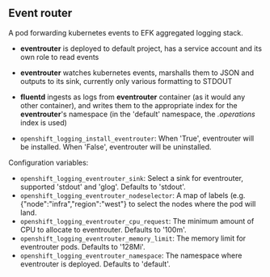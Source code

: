 Event router
------------

A pod forwarding kubernetes events to EFK aggregated logging stack.

- **eventrouter** is deployed to default project, has a service account and its own role to read events
- **eventrouter** watches kubernetes events, marshalls them to JSON and outputs to its sink, currently only various formatting to STDOUT
- **fluentd** ingests as logs from **eventrouter** container (as it would any other container), and writes them to the appropriate index for the **eventrouter**'s namespace (in the 'default' namespace, the *.operations* index is used)

- `openshift_logging_install_eventrouter`: When 'True', eventrouter will be installed. When 'False', eventrouter will be uninstalled.

Configuration variables:

- `openshift_logging_eventrouter_sink`: Select a sink for eventrouter, supported 'stdout' and 'glog'. Defaults to 'stdout'.
- `openshift_logging_eventrouter_nodeselector`: A map of labels (e.g. {"node":"infra","region":"west"} to select the nodes where the pod will land.
- `openshift_logging_eventrouter_cpu_request`: The minimum amount of CPU to allocate to eventrouter. Defaults to '100m'.
- `openshift_logging_eventrouter_memory_limit`: The memory limit for eventrouter pods. Defaults to '128Mi'.
- `openshift_logging_eventrouter_namespace`: The namespace where eventrouter is deployed. Defaults to 'default'.
